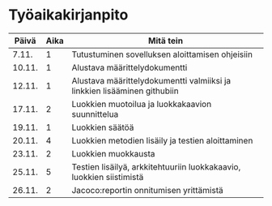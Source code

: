 # Työaikakirjanpito

Päivä | Aika | Mitä tein
------|------|----------
7.11.| 1 | Tutustuminen sovelluksen aloittamisen ohjeisiin
10.11. | 1 | Alustava määrittelydokumentti
12.11. | 1 | Alustava määrittelydokumentti valmiiksi ja linkkien lisääminen githubiin
17.11. | 2 | Luokkien muotoilua ja luokkakaavion suunnittelua
19.11. | 1 | Luokkien säätöä
20.11. | 4 | Luokkien metodien lisäily ja testien aloittaminen
23.11. | 2 | Luokkien muokkausta
25.11. | 5 | Testien lisäilyä, arkkitehtuuriin luokkakaavio, luokkien siistimistä
26.11. | 2 | Jacoco:reportin onnitumisen yrittämistä
